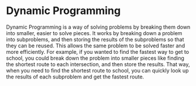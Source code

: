 # Dynamic Programming

Dynamic Programming is a way of solving problems by breaking them down into smaller, easier to solve pieces. It works by breaking down a problem into subproblems, and then storing the results of the subproblems so that they can be reused. This allows the same problem to be solved faster and more efficiently. For example, if you wanted to find the fastest way to get to school, you could break down the problem into smaller pieces like finding the shortest route to each intersection, and then store the results. That way, when you need to find the shortest route to school, you can quickly look up the results of each subproblem and get the fastest route.
